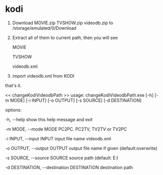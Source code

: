 # kodi

1. Download MOVIE.zip TVSHOW.zip videodb.zip to /storage/emulated/0/Download
2. Extract all of them to current path, then you will see

      MOVIE

      TVSHOW

      videodb.xml

3. import videodb.xml from KODI

that's it.


<< changeKodiVideodbPath >>
usage: changeKodiVideodbPath.exe [-h] [-m MODE] [-i INPUT] [-o OUTPUT] [-s SOURCE] [-d DESTINATION]

options:

 -h, --help                                    show this help message and exit
 
 -m MODE, --mode MODE                          PC2PC. PC2TV, TV2TV or TV2PC
 
 -i INPUT, --input INPUT                       input file name videodb.xml 
 
 -o OUTPUT, --output OUTPUT                    output file name if given (default:overwrite)
 
 -s SOURCE, --source SOURCE                    source path (default: E:\)
 
 -d DESTINATION, --destination DESTINATION     destination path
 
